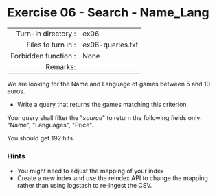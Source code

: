# Exercise 06 - Search - Name_Lang

|                         |                    |
| -----------------------:| ------------------ |
|   Turn-in directory :    |  ex06              |
|   Files to turn in :    |  ex06-queries.txt    |
|   Forbidden function :  |  None              |
|   Remarks:              |                    |


We are looking for the Name and Language of games between 5 and 10 euros.

- Write a query that returns the games matching this criterion.

Your query shall filter the "_source_" to return the following fields only: "Name", "Languages", "Price".  

You should get 192 hits.

### Hints

- You might need to adjust the mapping of your index
- Create a new index and use the reindex API to change the mapping rather than using logstash to re-ingest the CSV.  
